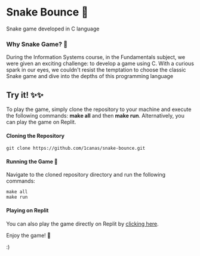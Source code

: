 # Snake Bounce 🐍
Snake game developed in C language

### Why Snake Game? 🤔 
During the Information Systems course, in the Fundamentals subject, we were given an exciting challenge: to develop a game using C. With a curious spark in our eyes, we couldn't resist the temptation to choose the classic Snake game and dive into the depths of this programming language

## Try it! ✨✨
To play the game, simply clone the repository to your machine and execute the following commands: **make all** and then **make run**. Alternatively, you can play the game on Replit.

#### Cloning the Repository
```
git clone https://github.com/1canas/snake-bounce.git
```

#### Running the Game 🏃‍
Navigate to the cloned repository directory and run the following commands:

```
make all
make run
```

#### Playing on Replit
You can also play the game directly on Replit by [clicking here](https://replit.com/@canas11/snake-bounce?v=1).


Enjoy the game! 🎉 

:)
